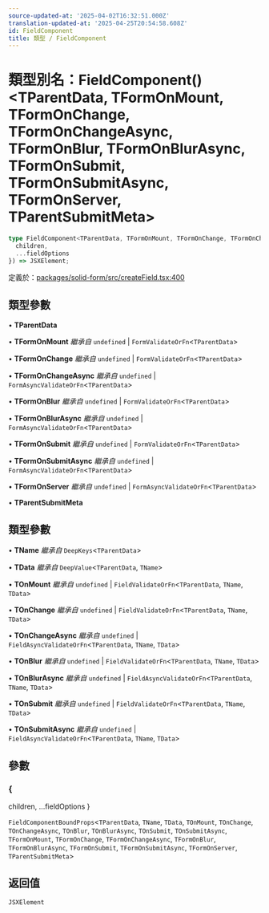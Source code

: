 ```yaml
---
source-updated-at: '2025-04-02T16:32:51.000Z'
translation-updated-at: '2025-04-25T20:54:58.608Z'
id: FieldComponent
title: 類型 / FieldComponent
---
```

<!-- 請勿編輯：此頁面由類型註解自動生成 -->

# 類型別名：FieldComponent()\<TParentData, TFormOnMount, TFormOnChange, TFormOnChangeAsync, TFormOnBlur, TFormOnBlurAsync, TFormOnSubmit, TFormOnSubmitAsync, TFormOnServer, TParentSubmitMeta\>

```ts
type FieldComponent<TParentData, TFormOnMount, TFormOnChange, TFormOnChangeAsync, TFormOnBlur, TFormOnBlurAsync, TFormOnSubmit, TFormOnSubmitAsync, TFormOnServer, TParentSubmitMeta> = <TName, TData, TOnMount, TOnChange, TOnChangeAsync, TOnBlur, TOnBlurAsync, TOnSubmit, TOnSubmitAsync>({
  children,
  ...fieldOptions
}) => JSXElement;
```

定義於：[packages/solid-form/src/createField.tsx:400](https://github.com/TanStack/form/blob/main/packages/solid-form/src/createField.tsx#L400)

## 類型參數

• **TParentData**

• **TFormOnMount** *繼承自* `undefined` \| `FormValidateOrFn`\<`TParentData`\>

• **TFormOnChange** *繼承自* `undefined` \| `FormValidateOrFn`\<`TParentData`\>

• **TFormOnChangeAsync** *繼承自* `undefined` \| `FormAsyncValidateOrFn`\<`TParentData`\>

• **TFormOnBlur** *繼承自* `undefined` \| `FormValidateOrFn`\<`TParentData`\>

• **TFormOnBlurAsync** *繼承自* `undefined` \| `FormAsyncValidateOrFn`\<`TParentData`\>

• **TFormOnSubmit** *繼承自* `undefined` \| `FormValidateOrFn`\<`TParentData`\>

• **TFormOnSubmitAsync** *繼承自* `undefined` \| `FormAsyncValidateOrFn`\<`TParentData`\>

• **TFormOnServer** *繼承自* `undefined` \| `FormAsyncValidateOrFn`\<`TParentData`\>

• **TParentSubmitMeta**

## 類型參數

• **TName** *繼承自* `DeepKeys`\<`TParentData`\>

• **TData** *繼承自* `DeepValue`\<`TParentData`, `TName`\>

• **TOnMount** *繼承自* `undefined` \| `FieldValidateOrFn`\<`TParentData`, `TName`, `TData`\>

• **TOnChange** *繼承自* `undefined` \| `FieldValidateOrFn`\<`TParentData`, `TName`, `TData`\>

• **TOnChangeAsync** *繼承自* `undefined` \| `FieldAsyncValidateOrFn`\<`TParentData`, `TName`, `TData`\>

• **TOnBlur** *繼承自* `undefined` \| `FieldValidateOrFn`\<`TParentData`, `TName`, `TData`\>

• **TOnBlurAsync** *繼承自* `undefined` \| `FieldAsyncValidateOrFn`\<`TParentData`, `TName`, `TData`\>

• **TOnSubmit** *繼承自* `undefined` \| `FieldValidateOrFn`\<`TParentData`, `TName`, `TData`\>

• **TOnSubmitAsync** *繼承自* `undefined` \| `FieldAsyncValidateOrFn`\<`TParentData`, `TName`, `TData`\>

## 參數

### \{
  children,
  ...fieldOptions
\}

`FieldComponentBoundProps`\<`TParentData`, `TName`, `TData`, `TOnMount`, `TOnChange`, `TOnChangeAsync`, `TOnBlur`, `TOnBlurAsync`, `TOnSubmit`, `TOnSubmitAsync`, `TFormOnMount`, `TFormOnChange`, `TFormOnChangeAsync`, `TFormOnBlur`, `TFormOnBlurAsync`, `TFormOnSubmit`, `TFormOnSubmitAsync`, `TFormOnServer`, `TParentSubmitMeta`\>

## 返回值

`JSXElement`
